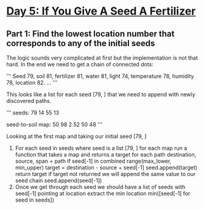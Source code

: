 # [Day 5: If You Give A Seed A Fertilizer](https://adventofcode.com/2023/day/5)

## Part 1: Find the lowest location number that corresponds to any of the initial seeds
The logic sounds very complicated at first but the implementation is not that hard. 
In the end we need to get a chain of connected dots:

'''
Seed 79, soil 81, fertilizer 81, water 81, light 74, temperature 78, humidity 78, location 82.
...
'''

This looks like a list for each seed [79, ] that we need to append with newly discovered paths. 

'''
seeds: 79 14 55 13

seed-to-soil map:
50 98 2
52 50 48
'''

Looking at the first map and taking our initial seed [79, ]
1. For each seed in seeds where seed is a list [79, ]
    for each map
        run a function that takes a map and returns a target
            for each path
                destination, source, span = path
                if seed[-1] in combined range(max_lower, min_upper)
                    target = destination - source + seed[-1]
                    seed.append(target)
                    return target
        if target not returned we will append the same value to our seed chain
            seed.append(seed[-1])
2. Once we get through each seed we should have a list of seeds with seed[-1] pointing at location
    extract the min location
    min([seed[-1] for seed in seeds])